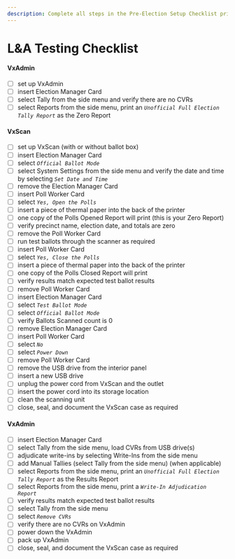 ```yaml
---
description: Complete all steps in the Pre-Election Setup Checklist prior to L&A Testing.
---
```


# L\&A Testing Checklist

#### VxAdmin

* [ ] set up VxAdmin
* [ ] insert Election Manager Card
* [ ] select Tally from the side menu and verify there are no CVRs&#x20;
* [ ] select Reports from the side menu, print an _`Unofficial Full Election Tally Report`_ as the Zero Report

#### VxScan

* [ ] set up VxScan (with or without ballot box)
* [ ] insert Election Manager Card
* [ ] select _`Official Ballot Mode`_
* [ ] select System Settings from the side menu and verify the date and time by selecting _`Set Date and Time`_
* [ ] remove the Election Manager Card&#x20;
* [ ] insert Poll Worker Card
* [ ] select _`Yes, Open the Polls`_
* [ ] insert a piece of thermal paper into the back of the printer
* [ ] one copy of the Polls Opened Report will print (this is your Zero Report)
* [ ] verify precinct name, election date, and totals are zero
* [ ] remove the Poll Worker Card
* [ ] run test ballots through the scanner as required
* [ ] insert Poll Worker Card
* [ ] select _`Yes, Close the Polls`_
* [ ] insert a piece of thermal paper into the back of the printer
* [ ] one copy of the Polls Closed Report will print
* [ ] verify results match expected test ballot results
* [ ] remove Poll Worker Card
* [ ] insert Election Manager Card
* [ ] select _`Test Ballot Mode`_
* [ ] select _`Official Ballot Mode`_
* [ ] verify Ballots Scanned count is 0
* [ ] remove Election Manager Card
* [ ] insert Poll Worker Card
* [ ] select _`No`_
* [ ] select _`Power Down`_
* [ ] remove Poll Worker Card
* [ ] remove the USB drive from the interior panel&#x20;
* [ ] insert a new USB drive
* [ ] unplug the power cord from VxScan and the outlet
* [ ] insert the power cord into its storage location
* [ ] clean the scanning unit
* [ ] close, seal, and document the VxScan case as required

#### VxAdmin

* [ ] insert Election Manager Card
* [ ] select Tally from the side menu, load CVRs from USB drive(s)
* [ ] adjudicate write-ins by selecting Write-Ins from the side menu
* [ ] add Manual Tallies (select Tally from the side menu) (when applicable)
* [ ] select Reports from the side menu, print an _`Unofficial Full Election Tally Report`_ as the Results Report
* [ ] select Reports from the side menu, print a _`Write-In Adjudication Report`_&#x20;
* [ ] verify results match expected test ballot results
* [ ] select Tally from the side menu
* [ ] select _`Remove CVRs`_
* [ ] verify there are no CVRs on VxAdmin
* [ ] power down the VxAdmin
* [ ] pack up VxAdmin
* [ ] close, seal, and document the VxScan case as required
